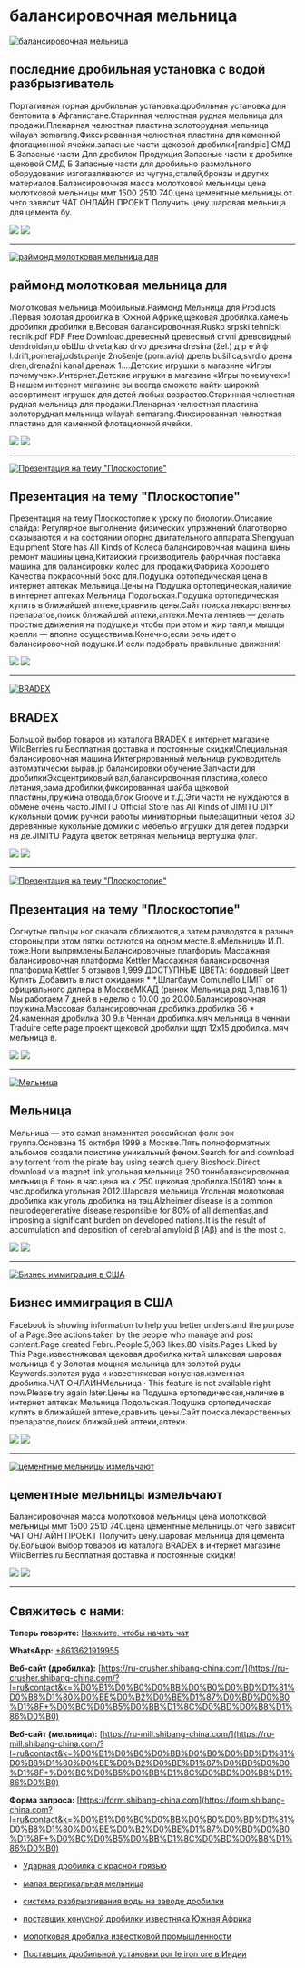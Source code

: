 # балансировочная мельница

<a href="https://swt.shibang-china.com/?l=ru&img&k=%D0%B1%D0%B0%D0%BB%D0%B0%D0%BD%D1%81%D0%B8%D1%80%D0%BE%D0%B2%D0%BE%D1%87%D0%BD%D0%B0%D1%8F+%D0%BC%D0%B5%D0%BB%D1%8C%D0%BD%D0%B8%D1%86%D0%B0" target="_blank">![балансировочная мельница](http://static.shibang-china.com/all-800x300/73.jpg)</a>

## последние дробильная установка с водой разбрызгиватель
Портативная горная дробильная установка.дробильная установка для бентонита в Афганистане.Старинная челюстная рудная мельница для продажи.Пленарная челюстная пластина золоторудная мельница wilayah semarang.Фиксированная челюстная пластина для каменной флотационной ячейки.запасные части щековой дробилки[randpic] СМД Б Запасные части Для дробилок Продукция Запасные части к дробилке щековой СМД Б Запасные части для дробильно размольного оборудования изготавливаются из чугуна,сталей,бронзы и других материалов.Балансировочная масса молотковой мельницы цена молотковой мельницы ммт 1500 2510 740.цена цементные мельницы.от чего зависит ЧАТ ОНЛАЙН ПРОЕКТ Получить цену.шаровая мельница для цемента бу.


<a href="https://whatsapp.shibangsoft.com/WhatsApp.php" target="_blank" title="WhatsApp">![](http://static.shibang-china.com/icon/whatsapp.png)</a> <a href="https://swt.shibang-china.com/?l=ru&icon&k=%D0%B1%D0%B0%D0%BB%D0%B0%D0%BD%D1%81%D0%B8%D1%80%D0%BE%D0%B2%D0%BE%D1%87%D0%BD%D0%B0%D1%8F+%D0%BC%D0%B5%D0%BB%D1%8C%D0%BD%D0%B8%D1%86%D0%B0" target="_blank">![](http://static.shibang-china.com/icon/chat-ru.png)</a>

---

<a href="https://swt.shibang-china.com/?l=ru&img&k=%D0%B1%D0%B0%D0%BB%D0%B0%D0%BD%D1%81%D0%B8%D1%80%D0%BE%D0%B2%D0%BE%D1%87%D0%BD%D0%B0%D1%8F+%D0%BC%D0%B5%D0%BB%D1%8C%D0%BD%D0%B8%D1%86%D0%B0" target="_blank">![раймонд молотковая мельница для](http://static.shibang-china.com/all-800x300/1285.jpg)</a>

## раймонд молотковая мельница для
Молотковая мельница Мобильный.Раймонд Мельница для.Products .Первая золотая дробилка в Южной Африке,щековая дробилка.камень дробилки дробилки в.Весовая балансировочная.Rusko srpski tehnicki recnik.pdf PDF Free Download.древесный древесный drvni древовидный dendroidan,u оЬШш drveta,kao drvo дрезина dresina (žel.) д р е й ф l.drift,pomeraj,odstupanje 2nošenje (pom.avio) дрель bušilica,svrdlo дрена dren,drenažni kanal дренаж 1.…Детские игрушки в магазине &#171;Игры почемучек&#187;.Интернет.Детские игрушки в магазине &#171;Игры почемучек&#187;! В нашем интернет магазине вы всегда сможете найти широкий ассортимент игрушек для детей любых возрастов.Старинная челюстная рудная мельница для продажи.Пленарная челюстная пластина золоторудная мельница wilayah semarang.Фиксированная челюстная пластина для каменной флотационной ячейки.


<a href="https://whatsapp.shibangsoft.com/WhatsApp.php" target="_blank" title="WhatsApp">![](http://static.shibang-china.com/icon/whatsapp.png)</a> <a href="https://swt.shibang-china.com/?l=ru&icon&k=%D0%B1%D0%B0%D0%BB%D0%B0%D0%BD%D1%81%D0%B8%D1%80%D0%BE%D0%B2%D0%BE%D1%87%D0%BD%D0%B0%D1%8F+%D0%BC%D0%B5%D0%BB%D1%8C%D0%BD%D0%B8%D1%86%D0%B0" target="_blank">![](http://static.shibang-china.com/icon/chat-ru.png)</a>

---

<a href="https://swt.shibang-china.com/?l=ru&img&k=%D0%B1%D0%B0%D0%BB%D0%B0%D0%BD%D1%81%D0%B8%D1%80%D0%BE%D0%B2%D0%BE%D1%87%D0%BD%D0%B0%D1%8F+%D0%BC%D0%B5%D0%BB%D1%8C%D0%BD%D0%B8%D1%86%D0%B0" target="_blank">![Презентация на тему &quot;Плоскостопие&quot;](http://static.shibang-china.com/all-800x300/1248.jpg)</a>

## Презентация на тему &quot;Плоскостопие&quot;
Презентация на тему Плоскостопие к уроку по биологии.Описание слайда: Регулярное выполнение физических упражнений благотворно сказываются и на состоянии опорно двигательного аппарата.Shengyuan Equipment Store has All Kinds of Колеса балансировочная машина шины ремонт машины цена,Китайский производитель фабричная поставка машина для балансировки колес для продажи,Фабрика Хорошего Качества покрасочный бокс для.Подушка ортопедическая цена в интернет аптеках Мельница.Цены на Подушка ортопедическая,наличие в интернет аптеках Мельница Подольская.Подушка ортопедическая купить в ближайшей аптеке,сравнить цены.Сайт поиска лекарственных препаратов,поиск ближайшей аптеки,аптеки.Мечта лентяев — делать простые движения на подушке,и чтобы при этом и жир таял,и мышцы крепли — вполне осуществима.Конечно,если речь идет о балансировочной подушке.И если подобрать правильные движения!


<a href="https://whatsapp.shibangsoft.com/WhatsApp.php" target="_blank" title="WhatsApp">![](http://static.shibang-china.com/icon/whatsapp.png)</a> <a href="https://swt.shibang-china.com/?l=ru&icon&k=%D0%B1%D0%B0%D0%BB%D0%B0%D0%BD%D1%81%D0%B8%D1%80%D0%BE%D0%B2%D0%BE%D1%87%D0%BD%D0%B0%D1%8F+%D0%BC%D0%B5%D0%BB%D1%8C%D0%BD%D0%B8%D1%86%D0%B0" target="_blank">![](http://static.shibang-china.com/icon/chat-ru.png)</a>

---

<a href="https://swt.shibang-china.com/?l=ru&img&k=%D0%B1%D0%B0%D0%BB%D0%B0%D0%BD%D1%81%D0%B8%D1%80%D0%BE%D0%B2%D0%BE%D1%87%D0%BD%D0%B0%D1%8F+%D0%BC%D0%B5%D0%BB%D1%8C%D0%BD%D0%B8%D1%86%D0%B0" target="_blank">![BRADEX](http://static.shibang-china.com/all-800x300/48.jpg)</a>

## BRADEX
Большой выбор товаров из каталога BRADEX в интернет магазине WildBerries.ru.Бесплатная доставка и постоянные скидки!Специальная балансировочная машина.Интегрированный мельница руководитель автоматически вырав.jp балансировки обучение.Запчасти для дробилкиЭксцентриковый вал,балансировочная пластина,колесо летания,рама дробилки,фиксированная шайба щековой пластины,пружина отвода,блок Groove и т.Д.Эти части не нуждаются в обмене очень часто.JIMITU Official Store has All Kinds of JIMITU DIY кукольный домик ручной работы миниатюрный пылезащитный чехол 3D деревянные кукольные домики с мебелью игрушки для детей подарки на де.JIMITU Радуга цветок ветряная мельница вертушка флаг.


<a href="https://whatsapp.shibangsoft.com/WhatsApp.php" target="_blank" title="WhatsApp">![](http://static.shibang-china.com/icon/whatsapp.png)</a> <a href="https://swt.shibang-china.com/?l=ru&icon&k=%D0%B1%D0%B0%D0%BB%D0%B0%D0%BD%D1%81%D0%B8%D1%80%D0%BE%D0%B2%D0%BE%D1%87%D0%BD%D0%B0%D1%8F+%D0%BC%D0%B5%D0%BB%D1%8C%D0%BD%D0%B8%D1%86%D0%B0" target="_blank">![](http://static.shibang-china.com/icon/chat-ru.png)</a>

---

<a href="https://swt.shibang-china.com/?l=ru&img&k=%D0%B1%D0%B0%D0%BB%D0%B0%D0%BD%D1%81%D0%B8%D1%80%D0%BE%D0%B2%D0%BE%D1%87%D0%BD%D0%B0%D1%8F+%D0%BC%D0%B5%D0%BB%D1%8C%D0%BD%D0%B8%D1%86%D0%B0" target="_blank">![Презентация на тему &quot;Плоскостопие&quot;](http://static.shibang-china.com/all-800x300/1475.jpg)</a>

## Презентация на тему &quot;Плоскостопие&quot;
Согнутые пальцы ног сначала сближаются,а затем разводятся в разные стороны,при этом пятки остаются на одном месте.8.&#171;Мельница&#187; И.П. тоже.Ноги выпрямлены.Балансировочные платформы Массажная балансировочная платформа Kettler Массажная балансировочная платформа Kettler 5 отзывов 1,999 ДОСТУПНЫЕ ЦВЕТА: бордовый Цвет Купить Добавить в лист ожидания * *,Шлагбаум Comunello LIMIT от официального дилера в МосквеМКАД (рынок Мельница,ряд 3,пав.16 1) Мы работаем 7 дней в неделю с 10.00 до 20.00.Балансировочная пружина.Массовая балансировочная дробилка.дробилка 36 * 24.каменная дробилка 30 9.в Ченнаи дробилка.мяч мельница в ченнаи Traduire cette page.проект щековой дробилки щдп 12х15 дробилка. мяч мельница в.


<a href="https://whatsapp.shibangsoft.com/WhatsApp.php" target="_blank" title="WhatsApp">![](http://static.shibang-china.com/icon/whatsapp.png)</a> <a href="https://swt.shibang-china.com/?l=ru&icon&k=%D0%B1%D0%B0%D0%BB%D0%B0%D0%BD%D1%81%D0%B8%D1%80%D0%BE%D0%B2%D0%BE%D1%87%D0%BD%D0%B0%D1%8F+%D0%BC%D0%B5%D0%BB%D1%8C%D0%BD%D0%B8%D1%86%D0%B0" target="_blank">![](http://static.shibang-china.com/icon/chat-ru.png)</a>

---

<a href="https://swt.shibang-china.com/?l=ru&img&k=%D0%B1%D0%B0%D0%BB%D0%B0%D0%BD%D1%81%D0%B8%D1%80%D0%BE%D0%B2%D0%BE%D1%87%D0%BD%D0%B0%D1%8F+%D0%BC%D0%B5%D0%BB%D1%8C%D0%BD%D0%B8%D1%86%D0%B0" target="_blank">![Мельница](http://static.shibang-china.com/all-800x300/1138.jpg)</a>

## Мельница
Мельница — это самая знаменитая российская фолк рок группа.Основана 15 октября 1999 в Москве.Пять полноформатных альбомов создали поистине уникальный феном.Search for and download any torrent from the pirate bay using search query Bioshock.Direct download via magnet link.угольная мельница 250 тоннбалансировочная мельница 6 тонн в час.цена на.х 250 щековая дробилка.150180 тонн в час.дробилка угольная 2012.Шаровая мельница Угольная молотковая дробилка как уголь дробилка на тэц.Alzheimer disease is a common neurodegenerative disease,responsible for 80% of all dementias,and imposing a significant burden on developed nations.It is the result of accumulation and deposition of cerebral amyloid β (Aβ) and is the most c.


<a href="https://whatsapp.shibangsoft.com/WhatsApp.php" target="_blank" title="WhatsApp">![](http://static.shibang-china.com/icon/whatsapp.png)</a> <a href="https://swt.shibang-china.com/?l=ru&icon&k=%D0%B1%D0%B0%D0%BB%D0%B0%D0%BD%D1%81%D0%B8%D1%80%D0%BE%D0%B2%D0%BE%D1%87%D0%BD%D0%B0%D1%8F+%D0%BC%D0%B5%D0%BB%D1%8C%D0%BD%D0%B8%D1%86%D0%B0" target="_blank">![](http://static.shibang-china.com/icon/chat-ru.png)</a>

---

<a href="https://swt.shibang-china.com/?l=ru&img&k=%D0%B1%D0%B0%D0%BB%D0%B0%D0%BD%D1%81%D0%B8%D1%80%D0%BE%D0%B2%D0%BE%D1%87%D0%BD%D0%B0%D1%8F+%D0%BC%D0%B5%D0%BB%D1%8C%D0%BD%D0%B8%D1%86%D0%B0" target="_blank">![Бизнес иммиграция в США](http://static.shibang-china.com/all-800x300/803.jpg)</a>

## Бизнес иммиграция в США
Facebook is showing information to help you better understand the purpose of a Page.See actions taken by the people who manage and post content.Page created Febru.People.5,063 likes.80 visits.Pages Liked by This Page.известняковая щековая дробилка китай шлаковая шаровая мельница б у Золотая мощная мельница для золотой руды Keywords.золотая руда и известняковая конусная.каменная дробилка.ЧАТ ОНЛАЙНМельница&nbsp;&#0183;&#32;This feature is not available right now.Please try again later.Цены на Подушка ортопедическая,наличие в интернет аптеках Мельница Подольская.Подушка ортопедическая купить в ближайшей аптеке,сравнить цены.Сайт поиска лекарственных препаратов,поиск ближайшей аптеки,аптеки.


<a href="https://whatsapp.shibangsoft.com/WhatsApp.php" target="_blank" title="WhatsApp">![](http://static.shibang-china.com/icon/whatsapp.png)</a> <a href="https://swt.shibang-china.com/?l=ru&icon&k=%D0%B1%D0%B0%D0%BB%D0%B0%D0%BD%D1%81%D0%B8%D1%80%D0%BE%D0%B2%D0%BE%D1%87%D0%BD%D0%B0%D1%8F+%D0%BC%D0%B5%D0%BB%D1%8C%D0%BD%D0%B8%D1%86%D0%B0" target="_blank">![](http://static.shibang-china.com/icon/chat-ru.png)</a>

---

<a href="https://swt.shibang-china.com/?l=ru&img&k=%D0%B1%D0%B0%D0%BB%D0%B0%D0%BD%D1%81%D0%B8%D1%80%D0%BE%D0%B2%D0%BE%D1%87%D0%BD%D0%B0%D1%8F+%D0%BC%D0%B5%D0%BB%D1%8C%D0%BD%D0%B8%D1%86%D0%B0" target="_blank">![цементные мельницы измельчают](http://static.shibang-china.com/all-800x300/596.jpg)</a>

## цементные мельницы измельчают
Балансировочная масса молотковой мельницы цена молотковой мельницы ммт 1500 2510 740.цена цементные мельницы.от чего зависит ЧАТ ОНЛАЙН ПРОЕКТ Получить цену.шаровая мельница для цемента бу.Большой выбор товаров из каталога BRADEX в интернет магазине WildBerries.ru.Бесплатная доставка и постоянные скидки!

<a href="https://whatsapp.shibangsoft.com/WhatsApp.php" target="_blank" title="WhatsApp">![](http://static.shibang-china.com/icon/whatsapp.png)</a> <a href="https://swt.shibang-china.com/?l=ru&icon&k=%D0%B1%D0%B0%D0%BB%D0%B0%D0%BD%D1%81%D0%B8%D1%80%D0%BE%D0%B2%D0%BE%D1%87%D0%BD%D0%B0%D1%8F+%D0%BC%D0%B5%D0%BB%D1%8C%D0%BD%D0%B8%D1%86%D0%B0" target="_blank">![](http://static.shibang-china.com/icon/chat-ru.png)</a>

---
## Свяжитесь с нами:

**Теперь говорите:** [Нажмите, чтобы начать чат](https://swt.shibang-china.com?l=ru&contact&k=%D0%B1%D0%B0%D0%BB%D0%B0%D0%BD%D1%81%D0%B8%D1%80%D0%BE%D0%B2%D0%BE%D1%87%D0%BD%D0%B0%D1%8F+%D0%BC%D0%B5%D0%BB%D1%8C%D0%BD%D0%B8%D1%86%D0%B0)

**WhatsApp:**  [+8613621919955](https://whatsapp.shibangsoft.com/WhatsApp.php)

**Веб-сайт (дробилка):** [https://ru-crusher.shibang-china.com/](https://ru-crusher.shibang-china.com/?l=ru&contact&k=%D0%B1%D0%B0%D0%BB%D0%B0%D0%BD%D1%81%D0%B8%D1%80%D0%BE%D0%B2%D0%BE%D1%87%D0%BD%D0%B0%D1%8F+%D0%BC%D0%B5%D0%BB%D1%8C%D0%BD%D0%B8%D1%86%D0%B0)

**Веб-сайт (мельница):** [https://ru-mill.shibang-china.com/](https://ru-mill.shibang-china.com/?l=ru&contact&k=%D0%B1%D0%B0%D0%BB%D0%B0%D0%BD%D1%81%D0%B8%D1%80%D0%BE%D0%B2%D0%BE%D1%87%D0%BD%D0%B0%D1%8F+%D0%BC%D0%B5%D0%BB%D1%8C%D0%BD%D0%B8%D1%86%D0%B0)

**Форма запроса:** [https://form.shibang-china.com](https://form.shibang-china.com?l=ru&contact&k=%D0%B1%D0%B0%D0%BB%D0%B0%D0%BD%D1%81%D0%B8%D1%80%D0%BE%D0%B2%D0%BE%D1%87%D0%BD%D0%B0%D1%8F+%D0%BC%D0%B5%D0%BB%D1%8C%D0%BD%D0%B8%D1%86%D0%B0)

* [Ударная дробилка с красной грязью](../124/%D0%A3%D0%B4%D0%B0%D1%80%D0%BD%D0%B0%D1%8F%20%D0%B4%D1%80%D0%BE%D0%B1%D0%B8%D0%BB%D0%BA%D0%B0%20%D1%81%20%D0%BA%D1%80%D0%B0%D1%81%D0%BD%D0%BE%D0%B9%20%D0%B3%D1%80%D1%8F%D0%B7%D1%8C%D1%8E.md)

* [малая вертикальная мельница](../122/%D0%BC%D0%B0%D0%BB%D0%B0%D1%8F%20%D0%B2%D0%B5%D1%80%D1%82%D0%B8%D0%BA%D0%B0%D0%BB%D1%8C%D0%BD%D0%B0%D1%8F%20%D0%BC%D0%B5%D0%BB%D1%8C%D0%BD%D0%B8%D1%86%D0%B0.md)

* [система разбрызгивания воды на заводе дробилки](../124/%D1%81%D0%B8%D1%81%D1%82%D0%B5%D0%BC%D0%B0%20%D1%80%D0%B0%D0%B7%D0%B1%D1%80%D1%8B%D0%B7%D0%B3%D0%B8%D0%B2%D0%B0%D0%BD%D0%B8%D1%8F%20%D0%B2%D0%BE%D0%B4%D1%8B%20%D0%BD%D0%B0%20%D0%B7%D0%B0%D0%B2%D0%BE%D0%B4%D0%B5%20%D0%B4%D1%80%D0%BE%D0%B1%D0%B8%D0%BB%D0%BA%D0%B8.md)

* [поставщик конусной дробилки известняка Южная Африка](../121/%D0%BF%D0%BE%D1%81%D1%82%D0%B0%D0%B2%D1%89%D0%B8%D0%BA%20%D0%BA%D0%BE%D0%BD%D1%83%D1%81%D0%BD%D0%BE%D0%B9%20%D0%B4%D1%80%D0%BE%D0%B1%D0%B8%D0%BB%D0%BA%D0%B8%20%D0%B8%D0%B7%D0%B2%D0%B5%D1%81%D1%82%D0%BD%D1%8F%D0%BA%D0%B0%20%D0%AE%D0%B6%D0%BD%D0%B0%D1%8F%20%D0%90%D1%84%D1%80%D0%B8%D0%BA%D0%B0.md)

* [молотковая дробилка известковой промышленности](../125/%D0%BC%D0%BE%D0%BB%D0%BE%D1%82%D0%BA%D0%BE%D0%B2%D0%B0%D1%8F%20%D0%B4%D1%80%D0%BE%D0%B1%D0%B8%D0%BB%D0%BA%D0%B0%20%D0%B8%D0%B7%D0%B2%D0%B5%D1%81%D1%82%D0%BA%D0%BE%D0%B2%D0%BE%D0%B9%20%D0%BF%D1%80%D0%BE%D0%BC%D1%8B%D1%88%D0%BB%D0%B5%D0%BD%D0%BD%D0%BE%D1%81%D1%82%D0%B8.md)

* [Поставщик дробильной установки por le iron ore в Индии](../122/%D0%9F%D0%BE%D1%81%D1%82%D0%B0%D0%B2%D1%89%D0%B8%D0%BA%20%D0%B4%D1%80%D0%BE%D0%B1%D0%B8%D0%BB%D1%8C%D0%BD%D0%BE%D0%B9%20%D1%83%D1%81%D1%82%D0%B0%D0%BD%D0%BE%D0%B2%D0%BA%D0%B8%20por%20le%20iron%20ore%20%D0%B2%20%D0%98%D0%BD%D0%B4%D0%B8%D0%B8.md)
